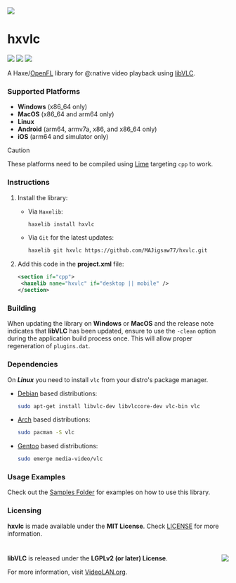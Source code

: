 <img src="https://github.com/MAJigsaw77/hxvlc/raw/main/logo.png" align="center" />

# hxvlc

![](https://img.shields.io/github/repo-size/MAJigsaw77/hxvlc) ![](https://badgen.net/github/open-issues/MAJigsaw77/hxvlc) ![](https://badgen.net/badge/license/MIT/green)

A Haxe/[OpenFL](https://www.openfl.org) library for @:native video playback using [libVLC](https://www.videolan.org/vlc/libvlc.html).

### Supported Platforms

- **Windows** (x86_64 only)
- **MacOS** (x86_64 and arm64 only)
- **Linux**
- **Android** (arm64, armv7a, x86, and x86_64 only)
- **iOS** (arm64 and simulator only)

> [!CAUTION]
> These platforms need to be compiled using [Lime](https://lime.openfl.org) targeting `cpp` to work.

### Instructions

1. Install the library:
   - Via `Haxelib`:
     ```bash
     haxelib install hxvlc
     ```
   - Via `Git` for the latest updates:
     ```bash
     haxelib git hxvlc https://github.com/MAJigsaw77/hxvlc.git
     ```

3. Add this code in the **project.xml** file:
   ```xml
   <section if="cpp">
   	<haxelib name="hxvlc" if="desktop || mobile" />
   </section>
   ```

### Building

When updating the library on **Windows** or **MacOS** and the release note indicates that **libVLC** has been updated, ensure to use the `-clean` option during the application build process once. This will allow proper regeneration of `plugins.dat`.

### Dependencies

On ***Linux*** you need to install `vlc` from your distro's package manager.

* [Debian](https://debian.org) based distributions:
  ```bash
  sudo apt-get install libvlc-dev libvlccore-dev vlc-bin vlc
  ```
* [Arch](https://archlinux.org) based distributions:
  ```bash
  sudo pacman -S vlc
  ```
* [Gentoo](https://gentoo.org) based distributions:
  ```bash
  sudo emerge media-video/vlc
  ```

### Usage Examples

Check out the [Samples Folder](samples/) for examples on how to use this library.

### Licensing

**hxvlc** is made available under the **MIT License**. Check [LICENSE](./LICENSE) for more information.

#

<a href="https://www.videolan.org/vlc/libvlc.html">
	<img src="https://images.videolan.org/images/goodies/Cone-Video-small.png" align="right" />
</a>

**libVLC** is released under the **LGPLv2 (or later) License**.

For more information, visit [VideoLAN.org](https://videolan.org/legal.html).
